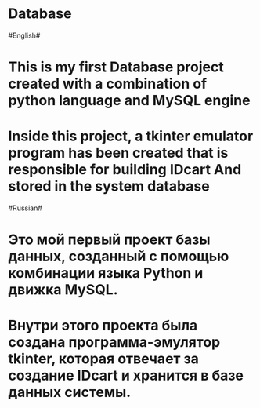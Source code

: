 # Database

#English#
# This is my first Database project created with a combination of python language and MySQL engine
# Inside this project, a tkinter emulator program has been created that is responsible for building IDcart And stored in the system database

#Russian#
# Это мой первый проект базы данных, созданный с помощью комбинации языка Python и движка MySQL.
# Внутри этого проекта была создана программа-эмулятор tkinter, которая отвечает за создание IDcart и хранится в базе данных системы.

